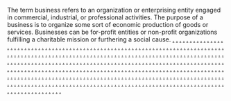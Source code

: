 The term business refers to an organization or enterprising entity engaged in commercial, industrial, or professional activities. The purpose of a business is to organize some sort of economic production of goods or services. Businesses can be for-profit entities or non-profit organizations fulfilling a charitable mission or furthering a social cause.
<a href="https://softscanmarketing9131s.weebly.com/">.</a>
<a href="https://softscanmarketing9122s.weebly.com/">.</a>
<a href="https://softscanmarketing8938s.weebly.com/">.</a>
<a href="https://softscanmarketing9154s.weebly.com/">.</a>
<a href="https://softscanmarketing9149s.weebly.com/">.</a>
<a href="https://softscanmarketing9141s.weebly.com/">.</a>
<a href="https://softscanmarketing9133s.weebly.com/">.</a>
<a href="https://softscanmarketing9124s.weebly.com/">.</a>
<a href="https://softscanmarketing8930s.weebly.com/">.</a>
<a href="https://softscanmarketing9159s.weebly.com/">.</a>
<a href="https://softscanmarketing9151s.weebly.com/">.</a>
<a href="https://softscanmarketing9143s.weebly.com/">.</a>
<a href="https://softscanmarketing9135s.weebly.com/">.</a>
<a href="https://softscanmarketing9126s.weebly.com/">.</a>
<a href="https://softscanmarketing8921s.weebly.com/">.</a>
<a href="https://softscanmarketing8914s.weebly.com/">.</a>
<a href="https://softscanmarketing8905s.weebly.com/">.</a>
<a href="https://softscanmarketing8898s.weebly.com/">.</a>
<a href="https://softscanmarketing8889s.weebly.com/">.</a>
<a href="https://softscanmarketing8882s.weebly.com/">.</a>
<a href="https://softscanmarketing9036s.weebly.com/">.</a>
<a href="https://softscanmarketing9272s.weebly.com/">.</a>
<a href="https://softscanmarketing9264a.weebly.com/">.</a>
<a href="https://softscanmarketing9256s.weebly.com/">.</a>
<a href="https://softscanmarketing9248s.weebly.com/">.</a>
<a href="https://softscanmarketing9240s.weebly.com/">.</a>
<a href="https://softscanmarketing9029s.weebly.com/">.</a>
<a href="https://softscanmarketing9274s.weebly.com/">.</a>
<a href="https://softscanmarketing9266s.weebly.com/">.</a>
<a href="https://softscanmarketing9258s.weebly.com/">.</a>
<a href="https://softscanmarketing9250s.weebly.com/">.</a>
<a href="https://softscanmarketing9242s.weebly.com/">.</a>
<a href="https://softscanmarketing9020s.weebly.com/">.</a>
<a href="https://softscanmarketing9276s.weebly.com/">.</a>
<a href="https://softscanmarketing9268s.weebly.com/">.</a>
<a href="https://softscanmarketing9260s.weebly.com/">.</a>
<a href="https://softscanmarketing9252s.weebly.com/">.</a>
<a href="https://softscanmarketing9244s.weebly.com/">.</a>
<a href="https://softscanmarketing9012s.weebly.com/">.</a>
<a href="https://softscanmarketing9278s.weebly.com/">.</a>
<a href="https://softscanmarketing9270s.weebly.com/">.</a>
<a href="https://softscanmarketing9262s.weebly.com/">.</a>
<a href="https://softscanmarketing9254s.weebly.com/">.</a>
<a href="https://softscanmarketing9246s.weebly.com/">.</a>
<a href="https://softscanmarketing9004s.weebly.com/">.</a>
<a href="https://softscanmarketing8998d.weebly.com/">.</a>
<a href="https://softscanmarketing8988s.weebly.com/">.</a>
<a href="https://softscanmarketing8980s.weebly.com/">.</a>
<a href="https://softscanmarketing8972s.weebly.com/">.</a>
<a href="https://softscanmarketing8964s.weebly.com/">.</a>
<a href="https://softscanmarketing9037s.weebly.com/">.</a>
<a href="https://softscanmarketing9273s.weebly.com/">.</a>
<a href="https://softscanmarketing9265a.weebly.com/">.</a>
<a href="https://softscanmarketing9257s.weebly.com/">.</a>
<a href="https://softscanmarketing9249s.weebly.com/">.</a>
<a href="https://softscanmarketing9241s.weebly.com/">.</a>
<a href="https://softscanmarketing9026s.weebly.com/">.</a>
<a href="https://softscanmarketing9275s.weebly.com/">.</a>
<a href="https://softscanmarketing9267s.weebly.com/">.</a>
<a href="https://softscanmarketing9259s.weebly.com/">.</a>
<a href="https://softscanmarketing9251s.weebly.com/">.</a>
<a href="https://softscanmarketing9243s.weebly.com/">.</a>
<a href="https://softscanmarketing9021s.weebly.com/">.</a>
<a href="https://softscanmarketing9277s.weebly.com/">.</a>
<a href="https://softscanmarketing9269s.weebly.com/">.</a>
<a href="https://softscanmarketing9261s.weebly.com/">.</a>
<a href="https://softscanmarketing9253s.weebly.com/">.</a>
<a href="https://softscanmarketing9245s.weebly.com/">.</a>
<a href="https://softscanmarketing9013s.weebly.com/">.</a>
<a href="https://softscanmarketing9279s.weebly.com/">.</a>
<a href="https://softscanmarketing9271s.weebly.com/">.</a>
<a href="https://softscanmarketing9263s.weebly.com/">.</a>
<a href="https://softscanmarketing9255s.weebly.com/">.</a>
<a href="https://softscanmarketing9247s.weebly.com/">.</a>
<a href="https://softscanmarketing9005s.weebly.com/">.</a>
<a href="https://softscanmarketing8995s.weebly.com/">.</a>
<a href="https://softscanmarketing8989s.weebly.com/">.</a>
<a href="https://softscanmarketing8981s.weebly.com/">.</a>
<a href="https://softscanmarketing8973s.weebly.com/">.</a>
<a href="https://softscanmarketing8965s.weebly.com/">.</a>
<a href="https://softscanmarketing9032s.weebly.com/">.</a>
<a href="https://softscanmarketing9192s.weebly.com/">.</a>
<a href="https://softscanmarketing9184s.weebly.com/">.</a>
<a href="https://softscanmarketing9183s.weebly.com/">.</a>
<a href="https://softscanmarketing9175s.weebly.com/">.</a>
<a href="https://softscanmarketing9166s.weebly.com/">.</a>
<a href="https://softscanmarketing9024s.weebly.com/">.</a>
<a href="https://softscanmarketing9194s.weebly.com/">.</a>
<a href="https://softscanmarketing9186s.weebly.com/">.</a>
<a href="https://softscanmarketing9181s.weebly.com/">.</a>
<a href="https://softscanmarketing9169s.weebly.com/">.</a>
<a href="https://softscanmarketing9167s.weebly.com/">.</a>
<a href="https://softscanmarketing9016s.weebly.com/">.</a>
<a href="https://softscanmarketing9196s.weebly.com/">.</a>
<a href="https://softscanmarketing9188s.weebly.com/">.</a>
<a href="https://softscanmarketing9178s.weebly.com/">.</a>
<a href="https://softscanmarketing9171s.weebly.com/">.</a>
<a href="https://softscanmarketing9162s.weebly.com/">.</a>
<a href="https://softscanmarketing9011s.weebly.com/">.</a>
<a href="https://softscanmarketing9198s.weebly.com/">.</a>
<a href="https://softscanmarketing9190s.weebly.com/">.</a>
<a href="https://softscanmarketing9182s.weebly.com/">.</a>
<a href="https://softscanmarketing9173s.weebly.com/">.</a>
<a href="https://softscanmarketing9164s.weebly.com/">.</a>
<a href="https://softscanmarketing9000s.weebly.com/">.</a>
<a href="https://softscanmarketing8992s.weebly.com/">.</a>
<a href="https://softscanmarketing8984s.weebly.com/">.</a>
<a href="https://softscanmarketing8976s.weebly.com/">.</a>
<a href="https://softscanmarketing8968s.weebly.com/">.</a>
<a href="https://softscanmarketing8960s.weebly.com/">.</a>
<a href="https://softscanmarketing9035s.weebly.com/">.</a>
<a href="https://softscanmarketing9193s.weebly.com/">.</a>
<a href="https://softscanmarketing9185s.weebly.com/">.</a>
<a href="https://softscanmarketing9177s.weebly.com/">.</a>
<a href="https://softscanmarketing9168s.weebly.com/">.</a>
<a href="https://softscanmarketing9160s.weebly.com/">.</a>
<a href="https://softscanmarketing9031s.weebly.com/">.</a>
<a href="https://softscanmarketing9195s.weebly.com/">.</a>
<a href="https://softscanmarketing9187s.weebly.com/">.</a>
<a href="https://softscanmarketing9176s.weebly.com/">.</a>
<a href="https://softscanmarketing9170s.weebly.com/">.</a>
<a href="https://softscanmarketing9161s.weebly.com/">.</a>
<a href="https://softscanmarketing9017s.weebly.com/">.</a>
<a href="https://softscanmarketing9197s.weebly.com/">.</a>
<a href="https://softscanmarketing9189s.weebly.com/">.</a>
<a href="https://softscanmarketing9179s.weebly.com/">.</a>
<a href="https://softscanmarketing9172s.weebly.com/">.</a>
<a href="https://softscanmarketing9163s.weebly.com/">.</a>
<a href="https://softscanmarketing9008s.weebly.com/">.</a>
<a href="https://softscanmarketing9199s.weebly.com/">.</a>
<a href="https://softscanmarketing9191s.weebly.com/">.</a>
<a href="https://softscanmarketing9180s.weebly.com/">.</a>
<a href="https://softscanmarketing9174s.weebly.com/">.</a>
<a href="https://softscanmarketing9165s.weebly.com/">.</a>
<a href="https://softscanmarketing9003s.weebly.com/">.</a>
<a href="https://softscanmarketing8993s.weebly.com/">.</a>
<a href="https://softscanmarketing8985s.weebly.com/">.</a>
<a href="https://softscanmarketing8977s.weebly.com/">.</a>
<a href="https://softscanmarketing8969s.weebly.com/">.</a>
<a href="https://softscanmarketing8961s.weebly.com/">.</a>
<a href="https://softscanmarketing9038s.weebly.com/">.</a>
<a href="https://softscanmarketing9312s.weebly.com/">.</a>
<a href="https://softscanmarketing9304s.weebly.com/">.</a>
<a href="https://softscanmarketing9296s.weebly.com/">.</a>
<a href="https://softscanmarketing9288s.weebly.com/">.</a>
<a href="https://softscanmarketing9280s.weebly.com/">.</a>
<a href="https://softscanmarketing9028s.weebly.com/">.</a>
<a href="https://softscanmarketing9314s.weebly.com/">.</a>
<a href="https://softscanmarketing9306s.weebly.com/">.</a>
<a href="https://softscanmarketing9298s.weebly.com/">.</a>
<a href="https://softscanmarketing9290s.weebly.com/">.</a>
<a href="https://softscanmarketing9282s.weebly.com/">.</a>
<a href="https://softscanmarketing9022s.weebly.com/">.</a>
<a href="https://softscanmarketing9316s.weebly.com/">.</a>
<a href="https://softscanmarketing9308s.weebly.com/">.</a>
<a href="https://softscanmarketing9301s.weebly.com/">.</a>
<a href="https://softscanmarketing9292s.weebly.com/">.</a>
<a href="https://softscanmarketing9284s.weebly.com/">.</a>
<a href="https://softscanmarketing9014s.weebly.com/">.</a>
<a href="https://softscanmarketing9318s.weebly.com/">.</a>
<a href="https://softscanmarketing9310s.weebly.com/">.</a>
<a href="https://softscanmarketing9303s.weebly.com/">.</a>
<a href="https://softscanmarketing9294s.weebly.com/">.</a>
<a href="https://softscanmarketing9286s.weebly.com/">.</a>
<a href="https://softscanmarketing9006s.weebly.com/">.</a>
<a href="https://softscanmarketing8996s.weebly.com/">.</a>
<a href="https://softscanmarketing8990s.weebly.com/">.</a>
<a href="https://softscanmarketing8982s.weebly.com/">.</a>
<a href="https://softscanmarketing8974s.weebly.com/">.</a>
<a href="https://softscanmarketing8967ss.weebly.com/">.</a>
<a href="https://softscanmarketing9039s.weebly.com/">.</a>
<a href="https://softscanmarketing9313s.weebly.com/">.</a>
<a href="https://softscanmarketing9305s.weebly.com/">.</a>
<a href="https://softscanmarketing9297s.weebly.com/">.</a>
<a href="https://softscanmarketing9289s.weebly.com/">.</a>
<a href="https://softscanmarketing9281s.weebly.com/">.</a>
<a href="https://softscanmarketing9027s.weebly.com/">.</a>
<a href="https://softscanmarketing9315s.weebly.com/">.</a>
<a href="https://softscanmarketing9307s.weebly.com/">.</a>
<a href="https://softscanmarketing9299s.weebly.com/">.</a>
<a href="https://softscanmarketing9291s.weebly.com/">.</a>
<a href="https://softscanmarketing9283s.weebly.com/">.</a>
<a href="https://softscanmarketing9023s.weebly.com/">.</a>
<a href="https://softscanmarketing9317s.weebly.com/">.</a>
<a href="https://softscanmarketing9309s.weebly.com/">.</a>
<a href="https://softscanmarketing9300s.weebly.com/">.</a>
<a href="https://softscanmarketing9293s.weebly.com/">.</a>
<a href="https://softscanmarketing9285s.weebly.com/">.</a>
<a href="https://softscanmarketing9015s.weebly.com/">.</a>
<a href="https://softscanmarketing9319s.weebly.com/">.</a>
<a href="https://softscanmarketing9311s.weebly.com/">.</a>
<a href="https://softscanmarketing9302s.weebly.com/">.</a>
<a href="https://softscanmarketing9295s.weebly.com/">.</a>
<a href="https://softscanmarketing9287s.weebly.com/">.</a>
<a href="https://softscanmarketing9007s.weebly.com/">.</a>
<a href="https://softscanmarketing8997s.weebly.com/">.</a>
<a href="https://softscanmarketing8991s.weebly.com/">.</a>
<a href="https://softscanmarketing8983s.weebly.com/">.</a>
<a href="https://softscanmarketing8975s.weebly.com/">.</a>
<a href="https://softscanmarketing8966s.weebly.com/">.</a>
<a href="https://softscanmarketing9034s.weebly.com/">.</a>
<a href="https://softscanmarketing9232s.weebly.com/">.</a>
<a href="https://softscanmarketing9224s.weebly.com/">.</a>
<a href="https://softscanmarketing9216s.weebly.com/">.</a>
<a href="https://softscanmarketing9208s.weebly.com/">.</a>
<a href="https://softscanmarketing9200s.weebly.com/">.</a>
<a href="https://softscanmarketing9025s.weebly.com/">.</a>
<a href="https://softscanmarketing9234s.weebly.com/">.</a>
<a href="https://softscanmarketing9226s.weebly.com/">.</a>
<a href="https://softscanmarketing9218s.weebly.com/">.</a>
<a href="https://softscanmarketing9210s.weebly.com/">.</a>
<a href="https://softscanmarketing9202s.weebly.com/">.</a>
<a href="https://softscanmarketing9018s.weebly.com/">.</a>
<a href="https://softscanmarketing9236s.weebly.com/">.</a>
<a href="https://softscanmarketing9228s.weebly.com/">.</a>
<a href="https://softscanmarketing9220s.weebly.com/">.</a>
<a href="https://softscanmarketing9212s.weebly.com/">.</a>
<a href="https://softscanmarketing9204s.weebly.com/">.</a>
<a href="https://softscanmarketing9010s.weebly.com/">.</a>
<a href="https://softscanmarketing9238s.weebly.com/">.</a>
<a href="https://softscanmarketing9230s.weebly.com/">.</a>
<a href="https://softscanmarketing9222s.weebly.com/">.</a>
<a href="https://softscanmarketing9214s.weebly.com/">.</a>
<a href="https://softscanmarketing9207s.weebly.com/">.</a>
<a href="https://softscanmarketing9001s.weebly.com/">.</a>
<a href="https://softscanmarketing8994s.weebly.com/">.</a>
<a href="https://softscanmarketing8986s.weebly.com/">.</a>
<a href="https://softscanmarketing8978s.weebly.com/">.</a>
<a href="https://softscanmarketing8971s.weebly.com/">.</a>
<a href="https://softscanmarketing8962s.weebly.com/">.</a>
<a href="https://softscanmarketing9033s.weebly.com/">.</a>
<a href="https://softscanmarketing9233s.weebly.com/">.</a>
<a href="https://softscanmarketing9225s.weebly.com/">.</a>
<a href="https://softscanmarketing9217s.weebly.com/">.</a>
<a href="https://softscanmarketing9209s.weebly.com/">.</a>
<a href="https://softscanmarketing9201s.weebly.com/">.</a>
<a href="https://softscanmarketing9030s.weebly.com/">.</a>
<a href="https://softscanmarketing9235s.weebly.com/">.</a>
<a href="https://softscanmarketing9227s.weebly.com/">.</a>
<a href="https://softscanmarketing9219s.weebly.com/">.</a>
<a href="https://softscanmarketing9211s.weebly.com/">.</a>
<a href="https://softscanmarketing9203s.weebly.com/">.</a>
<a href="https://softscanmarketing9019s.weebly.com/">.</a>
<a href="https://softscanmarketing9237s.weebly.com/">.</a>
<a href="https://softscanmarketing9229s.weebly.com/">.</a>
<a href="https://softscanmarketing9221s.weebly.com/">.</a>
<a href="https://softscanmarketing9213s.weebly.com/">.</a>
<a href="https://softscanmarketing9205s.weebly.com/">.</a>
<a href="https://softscanmarketing9009s.weebly.com/">.</a>
<a href="https://softscanmarketing9239s.weebly.com/">.</a>
<a href="https://softscanmarketing9231s.weebly.com/">.</a>
<a href="https://softscanmarketing9223s.weebly.com/">.</a>
<a href="https://softscanmarketing9215s.weebly.com/">.</a>
<a href="https://softscanmarketing9206s.weebly.com/">.</a>
<a href="https://softscanmarketing9002s.weebly.com/">.</a>
<a href="https://softscanmarketing8999s.weebly.com/">.</a>
<a href="https://softscanmarketing8987s.weebly.com/">.</a>
<a href="https://softscanmarketing8979s.weebly.com/">.</a>
<a href="https://softscanmarketing8970s.weebly.com/">.</a>
<a href="https://softscanmarketing8963s.weebly.com/">.</a>
<a href="https://softscanmarketing9118ss.weebly.com/">.</a>
<a href="https://softscanmarketing9352s.weebly.com/">.</a>
<a href="https://softscanmarketing9344s.weebly.com/">.</a>
<a href="https://softscanmarketing9336s.weebly.com/">.</a>
<a href="https://softscanmarketing9335ss.weebly.com/">.</a>
<a href="https://softscanmarketing9320s.weebly.com/">.</a>
<a href="https://softscanmarketing9110s.weebly.com/">.</a>
<a href="https://softscanmarketing9354s.weebly.com/">.</a>
<a href="https://softscanmarketing9346s.weebly.com/">.</a>
<a href="https://softscanmarketing9343s.weebly.com/">.</a>
<a href="https://softscanmarketing9330s.weebly.com/">.</a>
<a href="https://softscanmarketing9322s.weebly.com/">.</a>
<a href="https://softscanmarketing9102s.weebly.com/">.</a>
<a href="https://softscanmarketing9356s.weebly.com/">.</a>
<a href="https://softscanmarketing9348s.weebly.com/">.</a>
<a href="https://softscanmarketing9339s.weebly.com/">.</a>
<a href="https://softscanmarketing9332s.weebly.com/">.</a>
<a href="https://softscanmarketing9324s.weebly.com/">.</a>
<a href="https://softscanmarketing9093s.weebly.com/">.</a>
<a href="https://softscanmarketing9358s.weebly.com/">.</a>
<a href="https://softscanmarketing9350s.weebly.com/">.</a>
<a href="https://softscanmarketing9341s.weebly.com/">.</a>
<a href="https://softscanmarketing9334s.weebly.com/">.</a>
<a href="https://softscanmarketing9326s.weebly.com/">.</a>
<a href="https://softscanmarketing9085s.weebly.com/">.</a>
<a href="https://softscanmarketing9077s.weebly.com/">.</a>
<a href="https://softscanmarketing9070s.weebly.com/">.</a>
<a href="https://softscanmarketing9062s.weebly.com/">.</a>
<a href="https://softscanmarketing9054s.weebly.com/">.</a>
<a href="https://softscanmarketing9046s.weebly.com/">.</a>
<a href="https://softscanmarketing9119s.weebly.com/">.</a>
<a href="https://softscanmarketing9353s.weebly.com/">.</a>
<a href="https://softscanmarketing9345s.weebly.com/">.</a>
<a href="https://softscanmarketing9337s.weebly.com/">.</a>
<a href="https://softscanmarketing9329s.weebly.com/">.</a>
<a href="https://softscanmarketing9321s.weebly.com/">.</a>
<a href="https://softscanmarketing9111s.weebly.com/">.</a>
<a href="https://softscanmarketing9355s.weebly.com/">.</a>
<a href="https://softscanmarketing9347s.weebly.com/">.</a>
<a href="https://softscanmarketing9338s.weebly.com/">.</a>
<a href="https://softscanmarketing9331s.weebly.com/">.</a>
<a href="https://softscanmarketing9323s.weebly.com/">.</a>
<a href="https://softscanmarketing9103s.weebly.com/">.</a>
<a href="https://softscanmarketing9357s.weebly.com/">.</a>
<a href="https://softscanmarketing9349s.weebly.com/">.</a>
<a href="https://softscanmarketing9340s.weebly.com/">.</a>
<a href="https://softscanmarketing9333s.weebly.com/">.</a>
<a href="https://softscanmarketing9325s.weebly.com/">.</a>
<a href="https://softscanmarketing9094s.weebly.com/">.</a>
<a href="https://softscanmarketing9359s.weebly.com/">.</a>
<a href="https://softscanmarketing9351s.weebly.com/">.</a>
<a href="https://softscanmarketing9343ssed.weebly.com/">.</a>
<a href="https://softscanmarketing9335s.weebly.com/">.</a>
<a href="https://softscanmarketing9327s.weebly.com/">.</a>
<a href="https://softscanmarketing9087s.weebly.com/">.</a>
<a href="https://softscanmarketing9079s.weebly.com/">.</a>
<a href="https://softscanmarketing9071s.weebly.com/">.</a>
<a href="https://softscanmarketing9063s.weebly.com/">.</a>
<a href="https://softscanmarketing9055s.weebly.com/">.</a>
<a href="https://softscanmarketing9047s.weebly.com/">.</a>
<a href="https://softscanmarketing8954s.weebly.com/">.</a>
<a href="https://softscanmarketing9418s.weebly.com/">.</a>
<a href="https://softscanmarketing9412s.weebly.com/">.</a>
<a href="https://softscanmarketing9406s.weebly.com/">.</a>
<a href="https://softscanmarketing9400s.weebly.com/">.</a>
<a href="https://softscanmarketing9394s.weebly.com/">.</a>
<a href="https://softscanmarketing8947s.weebly.com/">.</a>
<a href="https://softscanmarketing9420s.weebly.com/">.</a>
<a href="https://softscanmarketing9414s.weebly.com/">.</a>
<a href="https://softscanmarketing9408s.weebly.com/">.</a>
<a href="https://softscanmarketing9402s.weebly.com/">.</a>
<a href="https://softscanmarketing9396s.weebly.com/">.</a>
<a href="https://softscanmarketing8939s.weebly.com/">.</a>
<a href="https://softscanmarketing8931s.weebly.com/">.</a>
<a href="https://softscanmarketing8923s.weebly.com/">.</a>
<a href="https://softscanmarketing8915s.weebly.com/">.</a>
<a href="https://softscanmarketing8906s.weebly.com/">.</a>
<a href="https://softscanmarketing8899s.weebly.com/">.</a>
<a href="https://softscanmarketing8890s.weebly.com/">.</a>
<a href="https://softscanmarketing8883s.weebly.com/">.</a>
<a href="https://softscanmarketing8955s.weebly.com/">.</a>
<a href="https://softscanmarketing9419s.weebly.com/">.</a>
<a href="https://softscanmarketing9413s.weebly.com/">.</a>
<a href="https://softscanmarketing9407s.weebly.com/">.</a>
<a href="https://softscanmarketing9401s.weebly.com/">.</a>
<a href="https://softscanmarketing9395s.weebly.com/">.</a>
<a href="https://softscanmarketing8942s.weebly.com/">.</a>
<a href="https://softscanmarketing9421s.weebly.com/">.</a>
<a href="https://softscanmarketing9415s.weebly.com/">.</a>
<a href="https://softscanmarketing9409s.weebly.com/">.</a>
<a href="https://softscanmarketing9403s.weebly.com/">.</a>
<a href="https://softscanmarketing9397s.weebly.com/">.</a>
<a href="https://softscanmarketing8940s.weebly.com/">.</a>
<a href="https://softscanmarketing8932s.weebly.com/">.</a>
<a href="https://softscanmarketing8924s.weebly.com/">.</a>
<a href="https://softscanmarketing8916s.weebly.com/">.</a>
<a href="https://softscanmarketing8907s.weebly.com/">.</a>
<a href="https://softscanmarketing8900s.weebly.com/">.</a>
<a href="https://softscanmarketing8891s.weebly.com/">.</a>
<a href="https://softscanmarketing8884s.weebly.com/">.</a>
<a href="https://softscanmarketing8957s.weebly.com/">.</a>
<a href="https://softscanmarketing9112s.weebly.com/">.</a>
<a href="https://softscanmarketing9107ss.weebly.com/">.</a>
<a href="https://softscanmarketing9099s.weebly.com/">.</a>
<a href="https://softscanmarketing9088s.weebly.com/">.</a>
<a href="https://softscanmarketing9080s.weebly.com/">.</a>
<a href="https://softscanmarketing8951s.weebly.com/">.</a>
<a href="https://softscanmarketing9113s.weebly.com/">.</a>
<a href="https://softscanmarketing9104s.weebly.com/">.</a>
<a href="https://softscanmarketing9097s.weebly.com/">.</a>
<a href="https://softscanmarketing9090s.weebly.com/">.</a>
<a href="https://softscanmarketing9081s.weebly.com/">.</a>
<a href="https://softscanmarketing8946s.weebly.com/">.</a>
<a href="https://softscanmarketing9114s.weebly.com/">.</a>
<a href="https://softscanmarketing9108s.weebly.com/">.</a>
<a href="https://softscanmarketing9100s.weebly.com/">.</a>
<a href="https://softscanmarketing9091s.weebly.com/">.</a>
<a href="https://softscanmarketing9083s.weebly.com/">.</a>
<a href="https://softscanmarketing8933s.weebly.com/">.</a>
<a href="https://softscanmarketing8932zzz.weebly.com/">.</a>
<a href="https://softscanmarketing8918s.weebly.com/">.</a>
<a href="https://softscanmarketing8910s.weebly.com/">.</a>
<a href="https://softscanmarketing8903s.weebly.com/">.</a>
<a href="https://softscanmarketing889s.weebly.com/">.</a>
<a href="https://softscanmarketing8879s.weebly.com/">.</a>
<a href="https://softscanmarketing8956s.weebly.com/">.</a>
<a href="https://softscanmarketing9116s.weebly.com/">.</a>
<a href="https://softscanmarketing9106s.weebly.com/">.</a>
<a href="https://softscanmarketing9096s.weebly.com/">.</a>
<a href="https://softscanmarketing9089s.weebly.com/">.</a>
<a href="https://softscanmarketing9082s.weebly.com/">.</a>
<a href="https://softscanmarketing8943s.weebly.com/">.</a>
<a href="https://softscanmarketing9117s.weebly.com/">.</a>
<a href="https://softscanmarketing9105s.weebly.com/">.</a>
<a href="https://softscanmarketing9098s.weebly.com/">.</a>
<a href="https://softscanmarketing9095s.weebly.com/">.</a>
<a href="https://softscanmarketing9084s.weebly.com/">.</a>
<a href="https://softscanmarketing8936s.weebly.com/">.</a>
<a href="https://softscanmarketing9115s.weebly.com/">.</a>
<a href="https://softscanmarketing9109s.weebly.com/">.</a>
<a href="https://softscanmarketing9101s.weebly.com/">.</a>
<a href="https://softscanmarketing9092s.weebly.com/">.</a>
<a href="https://softscanmarketing9086s.weebly.com/">.</a>
<a href="https://softscanmarketing8928s.weebly.com/">.</a>
<a href="https://softscanmarketing8919s.weebly.com/">.</a>
<a href="https://softscanmarketing8912s.weebly.com/">.</a>
<a href="https://softscanmarketing8902s.weebly.com/">.</a>
<a href="https://softscanmarketing8896s.weebly.com/">.</a>
<a href="https://softscanmarketing8887s.weebly.com/">.</a>

